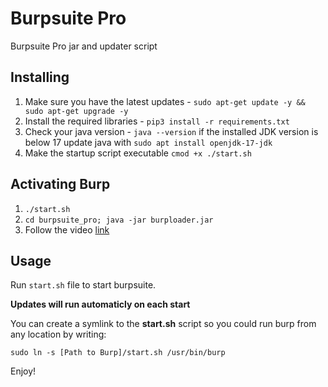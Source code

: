 # Burpsuite Pro
Burpsuite Pro jar and updater script

## Installing
1. Make sure you have the latest updates - `sudo apt-get update -y && sudo apt-get upgrade -y`
2. Install the required libraries - `pip3 install -r requirements.txt`
3. Check your java version - `java --version` if the installed JDK version is below 17 update java with `sudo apt install openjdk-17-jdk`
1. Make the startup script executable `cmod +x ./start.sh`

## Activating Burp
1. `./start.sh`
2. `cd burpsuite_pro; java -jar burploader.jar`
3. Follow the video [link](https://www.youtube.com/watch?v=e9u6myyve4g&ab_channel=AseelPSathar)

## Usage
Run `start.sh` file to start burpsuite.

**Updates will run automaticly on each start**

You can create a symlink to the __start.sh__ script so you could run burp from any location by writing:

`sudo ln -s [Path to Burp]/start.sh /usr/bin/burp`

Enjoy!
